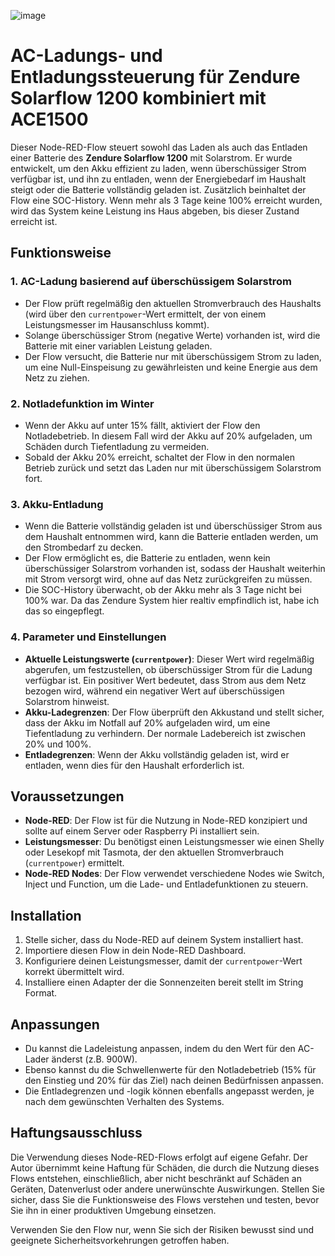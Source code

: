 ![image](https://github.com/user-attachments/assets/f9e240ff-8931-41a2-a3eb-6e9b49a15574)


# AC-Ladungs- und Entladungssteuerung für Zendure Solarflow 1200 kombiniert mit ACE1500

Dieser Node-RED-Flow steuert sowohl das Laden als auch das Entladen einer Batterie des **Zendure Solarflow 1200** mit Solarstrom. Er wurde entwickelt, um den Akku effizient zu laden, wenn überschüssiger Strom verfügbar ist, und ihn zu entladen, wenn der Energiebedarf im Haushalt steigt oder die Batterie vollständig geladen ist. Zusätzlich beinhaltet der Flow eine SOC-History. Wenn mehr als 3 Tage keine 100% erreicht wurden, wird das System keine Leistung ins Haus abgeben, bis dieser Zustand erreicht ist. 

## Funktionsweise

### 1. **AC-Ladung basierend auf überschüssigem Solarstrom**
- Der Flow prüft regelmäßig den aktuellen Stromverbrauch des Haushalts (wird über den `currentpower`-Wert ermittelt, der von einem Leistungsmesser im Hausanschluss kommt).
- Solange überschüssiger Strom (negative Werte) vorhanden ist, wird die Batterie mit einer variablen Leistung geladen.
- Der Flow versucht, die Batterie nur mit überschüssigem Strom zu laden, um eine Null-Einspeisung zu gewährleisten und keine Energie aus dem Netz zu ziehen.

### 2. **Notladefunktion im Winter**
- Wenn der Akku auf unter 15% fällt, aktiviert der Flow den Notladebetrieb. In diesem Fall wird der Akku auf 20% aufgeladen, um Schäden durch Tiefentladung zu vermeiden.
- Sobald der Akku 20% erreicht, schaltet der Flow in den normalen Betrieb zurück und setzt das Laden nur mit überschüssigem Solarstrom fort.

### 3. **Akku-Entladung**
- Wenn die Batterie vollständig geladen ist und überschüssiger Strom aus dem Haushalt entnommen wird, kann die Batterie entladen werden, um den Strombedarf zu decken.
- Der Flow ermöglicht es, die Batterie zu entladen, wenn kein überschüssiger Solarstrom vorhanden ist, sodass der Haushalt weiterhin mit Strom versorgt wird, ohne auf das Netz zurückgreifen zu müssen.
- Die SOC-History überwacht, ob der Akku mehr als 3 Tage nicht bei 100% war. Da das Zendure System hier realtiv empfindlich ist, habe ich das so eingepflegt. 

### 4. **Parameter und Einstellungen**
- **Aktuelle Leistungswerte (`currentpower`)**: Dieser Wert wird regelmäßig abgerufen, um festzustellen, ob überschüssiger Strom für die Ladung verfügbar ist. Ein positiver Wert bedeutet, dass Strom aus dem Netz bezogen wird, während ein negativer Wert auf überschüssigen Solarstrom hinweist.
- **Akku-Ladegrenzen**: Der Flow überprüft den Akkustand und stellt sicher, dass der Akku im Notfall auf 20% aufgeladen wird, um eine Tiefentladung zu verhindern. Der normale Ladebereich ist zwischen 20% und 100%.
- **Entladegrenzen**: Wenn der Akku vollständig geladen ist, wird er entladen, wenn dies für den Haushalt erforderlich ist.

## Voraussetzungen

- **Node-RED**: Der Flow ist für die Nutzung in Node-RED konzipiert und sollte auf einem Server oder Raspberry Pi installiert sein.
- **Leistungsmesser**: Du benötigst einen Leistungsmesser wie einen Shelly oder Lesekopf mit Tasmota, der den aktuellen Stromverbrauch (`currentpower`) ermittelt.
- **Node-RED Nodes**: Der Flow verwendet verschiedene Nodes wie Switch, Inject und Function, um die Lade- und Entladefunktionen zu steuern.

## Installation

1. Stelle sicher, dass du Node-RED auf deinem System installiert hast.
2. Importiere diesen Flow in dein Node-RED Dashboard.
3. Konfiguriere deinen Leistungsmesser, damit der `currentpower`-Wert korrekt übermittelt wird.
4. Installiere einen Adapter der die Sonnenzeiten bereit stellt im String Format. 

## Anpassungen

- Du kannst die Ladeleistung anpassen, indem du den Wert für den AC-Lader änderst (z.B. 900W).
- Ebenso kannst du die Schwellenwerte für den Notladebetrieb (15% für den Einstieg und 20% für das Ziel) nach deinen Bedürfnissen anpassen.
- Die Entladegrenzen und -logik können ebenfalls angepasst werden, je nach dem gewünschten Verhalten des Systems.

## Haftungsausschluss

Die Verwendung dieses Node-RED-Flows erfolgt auf eigene Gefahr. Der Autor übernimmt keine Haftung für Schäden, die durch die Nutzung dieses Flows entstehen, einschließlich, aber nicht beschränkt auf Schäden an Geräten, Datenverlust oder andere unerwünschte Auswirkungen. Stellen Sie sicher, dass Sie die Funktionsweise des Flows verstehen und testen, bevor Sie ihn in einer produktiven Umgebung einsetzen.

Verwenden Sie den Flow nur, wenn Sie sich der Risiken bewusst sind und geeignete Sicherheitsvorkehrungen getroffen haben.
